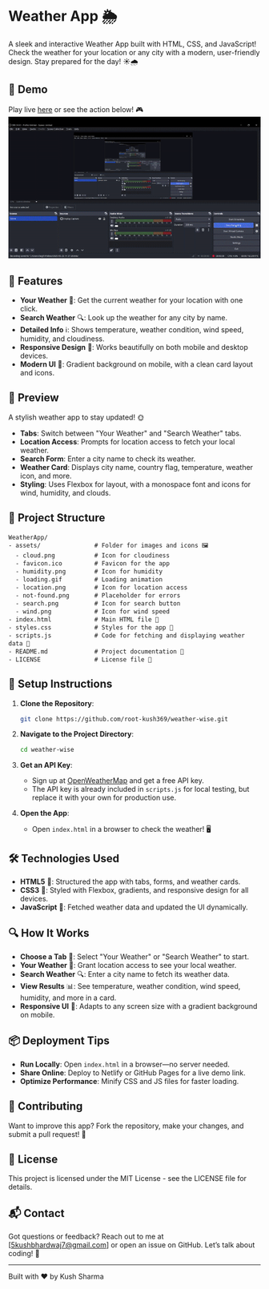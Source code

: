 # Weather App 🌦️

A sleek and interactive Weather App built with HTML, CSS, and JavaScript! Check the weather for your location or any city with a modern, user-friendly design. Stay prepared for the day! ☀️🌧️

## 🎥 Demo

Play live [here](https://your-weather-app.netlify.app) or see the action below! 🎮  
![Weather App Demo](weath.gif)

## 🌟 Features

- **Your Weather** 📍: Get the current weather for your location with one click.
- **Search Weather** 🔍: Look up the weather for any city by name.
- **Detailed Info** ℹ️: Shows temperature, weather condition, wind speed, humidity, and cloudiness.
- **Responsive Design** 📱: Works beautifully on both mobile and desktop devices.
- **Modern UI** 🎨: Gradient background on mobile, with a clean card layout and icons.

## 📖 Preview

A stylish weather app to stay updated! 🌞

- **Tabs**: Switch between "Your Weather" and "Search Weather" tabs.
- **Location Access**: Prompts for location access to fetch your local weather.
- **Search Form**: Enter a city name to check its weather.
- **Weather Card**: Displays city name, country flag, temperature, weather icon, and more.
- **Styling**: Uses Flexbox for layout, with a monospace font and icons for wind, humidity, and clouds.

## 📂 Project Structure

```
WeatherApp/
- assets/               # Folder for images and icons 🖼️
  - cloud.png           # Icon for cloudiness
  - favicon.ico         # Favicon for the app
  - humidity.png        # Icon for humidity
  - loading.gif         # Loading animation
  - location.png        # Icon for location access
  - not-found.png       # Placeholder for errors
  - search.png          # Icon for search button
  - wind.png            # Icon for wind speed
- index.html            # Main HTML file 📄
- styles.css            # Styles for the app 🎨
- scripts.js            # Code for fetching and displaying weather data 🔧
- README.md             # Project documentation 📖
- LICENSE               # License file 📜
```

## 🚀 Setup Instructions

1. **Clone the Repository**:

   ```bash
   git clone https://github.com/root-kush369/weather-wise.git
   ```
2. **Navigate to the Project Directory**:

   ```bash
   cd weather-wise
   ```
3. **Get an API Key**:
   - Sign up at [OpenWeatherMap](https://openweathermap.org/) and get a free API key.
   - The API key is already included in `scripts.js` for local testing, but replace it with your own for production use.

4. **Open the App**:
   - Open `index.html` in a browser to check the weather! 🖥️

## 🛠️ Technologies Used

- **HTML5** 📄: Structured the app with tabs, forms, and weather cards.
- **CSS3** 🎨: Styled with Flexbox, gradients, and responsive design for all devices.
- **JavaScript** 🔧: Fetched weather data and updated the UI dynamically.

## 🔍 How It Works

- **Choose a Tab** 🌟: Select "Your Weather" or "Search Weather" to start.
- **Your Weather** 📍: Grant location access to see your local weather.
- **Search Weather** 🔍: Enter a city name to fetch its weather data.
- **View Results** 📊: See temperature, weather condition, wind speed, humidity, and more in a card.
- **Responsive UI** 📱: Adapts to any screen size with a gradient background on mobile.

## 📦 Deployment Tips

- **Run Locally**: Open `index.html` in a browser—no server needed.
- **Share Online**: Deploy to Netlify or GitHub Pages for a live demo link.
- **Optimize Performance**: Minify CSS and JS files for faster loading.

## 🤝 Contributing

Want to improve this app? Fork the repository, make your changes, and submit a pull request! 🌟

## 📜 License

This project is licensed under the MIT License - see the LICENSE file for details.

## 📬 Contact

Got questions or feedback? Reach out to me at [5kushbhardwaj7@gmail.com] or open an issue on GitHub. Let’s talk about coding! 💬

---

Built with ❤️ by Kush Sharma
